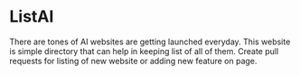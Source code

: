 # ListAI
There are tones of AI websites are getting launched everyday. This website is simple directory that can help in keeping list of all of them. Create pull requests for listing of new website or adding new feature on page.
